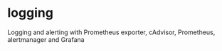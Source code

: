 # logging
Logging and alerting with Prometheus exporter, cAdvisor, Prometheus, alertmanager and Grafana
